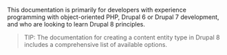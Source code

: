 This documentation is primarily for developers with experience programming with object-oriented PHP, Drupal 6 or Drupal 7 development, and who are looking to learn Drupal 8 principles.

<!-- note-tip -->
> TIP: The documentation for creating a content entity type in Drupal 8 includes a comprehensive list of available options.